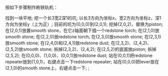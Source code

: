 按如下步骤制作刷铁轨机：

找到一块平地;
挖一个长3宽2深1的坑;
以长3方向为坐标x，宽2方向为坐标z，深1方向为坐标y（上为正）;
目前的坑为(0,0,0)到(2,0,1);
挖掉(2,0,2)，替换为piston;
在(2,0,1)放置smooth stone，在它z轴面朝下插一个redstone torch;
在(2,1,0)放smooth stone;
在(2,2,0)放redstone torch;
在(2,3,0)放smooth stone;
在(2,3,1)放smooth stone;
在(2,4,0)和(2,4,1)放redstone dust;
在(2,3,2)、(2,4,2)、(2,5,2)放smooth stone;
拆掉(2,3,2)、(2,4,2);
在(2,5,2)的底面放piston;
拆掉(2,5,2);
在(0,0,0)、(1,0,0)、(0,0,1)放redstone dust;
站在(0,0,1)把redstone repeater放到(1,0,1)，右键点击一下redstone repeater;
站在(0,0,0)把lever放在(2,1,0)的smooth stone上，右键点击一下;
;
